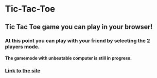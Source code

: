 # Tic-Tac-Toe
## Tic Tac Toe game you can play in your browser!

### At this point you can play with your friend by selecting the 2 players mode.
#### The gamemode with unbeatable computer is still in progress.
### [Link to the site](https://ren0xx.github.io/Tic-Tac-Toe/index.html)

